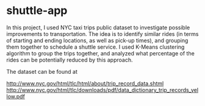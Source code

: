 # shuttle-app

In this project, I used NYC taxi trips public dataset to investigate possible improvements to transportation. The idea is to identify similar rides (in terms of starting and ending locations, as well as pick-up times), and grouping them together to schedule a shuttle service. I used K-Means clustering algorithm to group the trips together, and analyzed what percentage of the rides can be potentially reduced by this approach.

The dataset can be found at

http://www.nyc.gov/html/tlc/html/about/trip_record_data.shtml
http://www.nyc.gov/html/tlc/downloads/pdf/data_dictionary_trip_records_yellow.pdf
